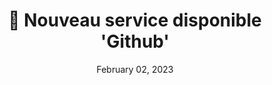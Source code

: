 ---
title: "🐙 Nouveau service disponible 'Github'"
description: "Voici un nouveau service disponible pour l'application, Github !! Il vous donnera accès à des automations comme création automatique de branches, pull request, etc..."
date: "February 02, 2023"
img: 'github-new-service.png'
version: '0.0.9'
---